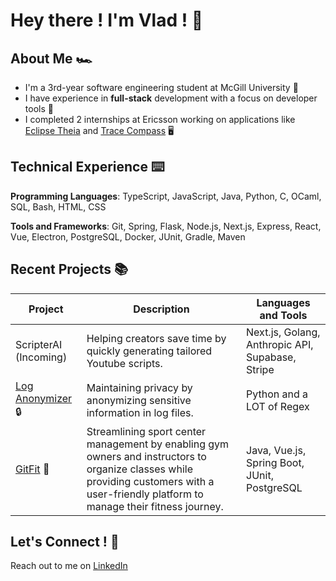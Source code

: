 # Hey there ! I'm Vlad ! 👋

## About Me 🏎️
- I'm a 3rd-year software engineering student at McGill University 🍁
- I have experience in **full-stack** development with a focus on developer tools 🔨
- I completed 2 internships at Ericsson working on applications like [Eclipse Theia] and [Trace Compass] 🖥️

[Eclipse Theia]: https://github.com/eclipse-theia/theia
[Trace Compass]: https://github.com/eclipse-tracecompass

## Technical Experience ⌨️
**Programming Languages**: TypeScript, JavaScript, Java, Python, C, OCaml, SQL, Bash, HTML, CSS

**Tools and Frameworks**: Git, Spring, Flask, Node.js, Next.js, Express, React, Vue, Electron, PostgreSQL, Docker, JUnit, Gradle, Maven

## Recent Projects 📚

| Project  | Description | Languages and Tools  |
| ------------- | ------------- |------------- |
| ScripterAI (Incoming) | Helping creators save time by quickly generating tailored Youtube scripts.  | Next.js, Golang, Anthropic API, Supabase, Stripe |
| [Log Anonymizer](https://github.com/vladarama/log-anonymizer) 🔒 | Maintaining privacy by anonymizing sensitive information in log files. | Python and a LOT of Regex |
| [GitFit](https://github.com/vladarama/gitfit) 💪 | Streamlining sport center management by enabling gym owners and instructors to organize classes while providing customers with a user-friendly platform to manage their fitness journey.  | Java, Vue.js, Spring Boot, JUnit, PostgreSQL |

## Let's Connect ! 🤝
Reach out to me on [LinkedIn](https://www.linkedin.com/in/vladarama/)
<!--
**vladarama/vladarama** is a ✨ _special_ ✨ repository because its `README.md` (this file) appears on your GitHub profile.

Here are some ideas to get you started:

- 🔭 I’m currently working on ...
- 🌱 I’m currently learning ...
- 👯 I’m looking to collaborate on ...
- 🤔 I’m looking for help with ...
- 💬 Ask me about ...
- 📫 How to reach me: ...
- 😄 Pronouns: ...
- ⚡ Fun fact: ...
-->
